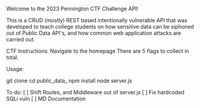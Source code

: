 Welcome to the 2023 Pennington CTF Challenge API!

This is a CRUD (mostly) REST based intentionally vulnerable API that was developed to teach college students on how sensitive data can be siphoned out of Public Data API's, and how common web application attacks are carried out. 

CTF Instructions:
Navigate to the homepage 
There are 5 flags to collect in total.

Usage:

git clone
cd public_data_
npm install 
node server.js


To do:
[ ] Shift Routes, and Middleware out of server.js
[ ] Fix hardcoded SQLi vuln
[ ] MD Documentation
